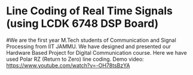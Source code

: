 # Line Coding of Real Time Signals (using LCDK 6748 DSP Board)


#We are the first year M.Tech students of Communication and Signal Processing from IIT JAMMU. We have designed and presented our Hardware Based Project for Digital Communication course.
Here we have used Polar RZ (Return to Zero) line coding.
Demo video: https://www.youtube.com/watch?v=-OH78tsBzYA
